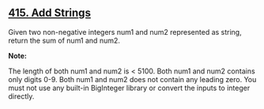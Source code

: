## [415. Add Strings](https://leetcode.com/problems/add-strings/)

Given two non-negative integers num1 and num2 represented as string, return the sum of num1 and num2.

**Note:**

The length of both num1 and num2 is < 5100.
Both num1 and num2 contains only digits 0-9.
Both num1 and num2 does not contain any leading zero.
You must not use any built-in BigInteger library or convert the inputs to integer directly.

